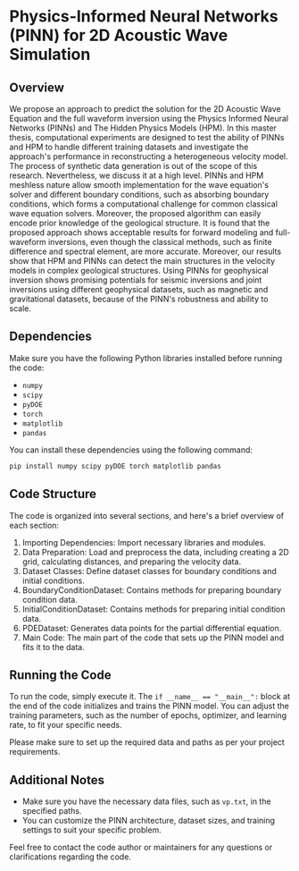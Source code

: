 # Physics-Informed Neural Networks (PINN) for 2D Acoustic Wave Simulation

## Overview
We propose an approach to predict the solution for the 2D Acoustic Wave Equation and the full waveform inversion using the Physics Informed Neural Networks (PINNs) and The Hidden Physics Models (HPM).
In this master thesis, computational experiments are designed to test the ability of PINNs and HPM to handle different training datasets and investigate the approach's performance in reconstructing a heterogeneous velocity model. The process of synthetic data generation is out of the scope of this research. Nevertheless, we discuss it at a high level.
PINNs and HPM meshless nature allow smooth implementation for the wave equation's solver and different boundary conditions, such as absorbing boundary conditions, which forms a computational challenge for common classical wave equation solvers. Moreover, the proposed algorithm can easily encode prior knowledge of the geological structure.
It is found that the proposed approach shows acceptable results for forward modeling and full-waveform inversions, even though the classical methods, such as finite difference and spectral element, are more accurate. Moreover, our results show that HPM and PINNs can detect the main structures in the velocity models in complex geological structures. Using PINNs for geophysical inversion shows promising potentials for seismic inversions and joint inversions using different geophysical datasets, such as magnetic and gravitational datasets, because of the PINN's robustness and ability to scale.

## Dependencies
Make sure you have the following Python libraries installed before running the code:
- `numpy`
- `scipy`
- `pyDOE`
- `torch`
- `matplotlib`
- `pandas`

You can install these dependencies using the following command:
```bash
pip install numpy scipy pyDOE torch matplotlib pandas
```

## Code Structure
The code is organized into several sections, and here's a brief overview of each section:

1. Importing Dependencies: Import necessary libraries and modules.
2. Data Preparation: Load and preprocess the data, including creating a 2D grid, calculating distances, and preparing the velocity data.
3. Dataset Classes: Define dataset classes for boundary conditions and initial conditions.
4. BoundaryConditionDataset: Contains methods for preparing boundary condition data.
5. InitialConditionDataset: Contains methods for preparing initial condition data.
6. PDEDataset: Generates data points for the partial differential equation.
7. Main Code: The main part of the code that sets up the PINN model and fits it to the data.

## Running the Code
To run the code, simply execute it. The `if __name__ == "__main__":` block at the end of the code initializes and trains the PINN model. You can adjust the training parameters, such as the number of epochs, optimizer, and learning rate, to fit your specific needs.

Please make sure to set up the required data and paths as per your project requirements.

## Additional Notes
- Make sure you have the necessary data files, such as `vp.txt`, in the specified paths.
- You can customize the PINN architecture, dataset sizes, and training settings to suit your specific problem.

Feel free to contact the code author or maintainers for any questions or clarifications regarding the code.
